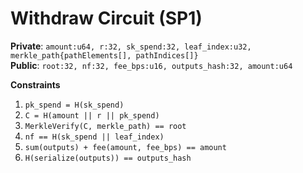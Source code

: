 # Withdraw Circuit (SP1)

**Private**: `amount:u64, r:32, sk_spend:32, leaf_index:u32, merkle_path{pathElements[], pathIndices[]}`  
**Public**: `root:32, nf:32, fee_bps:u16, outputs_hash:32, amount:u64`

**Constraints**  
1. `pk_spend = H(sk_spend)`  
2. `C = H(amount || r || pk_spend)`  
3. `MerkleVerify(C, merkle_path) == root`  
4. `nf == H(sk_spend || leaf_index)`  
5. `sum(outputs) + fee(amount, fee_bps) == amount`  
6. `H(serialize(outputs)) == outputs_hash`

